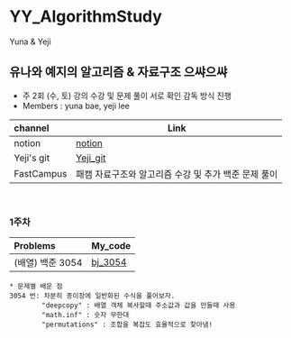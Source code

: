 # YY_AlgorithmStudy
Yuna &amp; Yeji
## 유나와 예지의 알고리즘 & 자료구조 으쌰으쌰

* 주 2회 (수, 토) 강의 수강 및 문제 풀이 서로 확인 감독 방식 진행   
* Members : yuna bae, yeji lee

| channel     | Link |
| :--------- | --------- | 
| notion  |[notion](https://www.notion.so/Algorithm-study-9e8ebc1d8fcb442d85c4f23b9cbfa8df) |  
| Yeji's git | [Yeji_git](https://github.com/simba-pumba/YYAlgorithmStudy) |  
| FastCampus | 패캠 자료구조와 알고리즘 수강 및 추가 백준 문제 풀이 |  
<br>

### 1주차 
| Problems    | My_code  |  
| :--------- | --------- | 
| (배열) 백준 3054 | [bj_3054](배열/bj_17406_V2.py) |   


```
* 문제별 배운 점 
3054 번: 차분히 종이장에 일반화된 수식을 풀어보자. 
        "deepcopy" : 배열 객체 복사할때 주소값과 값을 만들때 사용 
        "math.inf" : 숫자 무한대 
        "permutations" : 조합을 복잡도 효율적으로 찾아냄!
```
<br>
